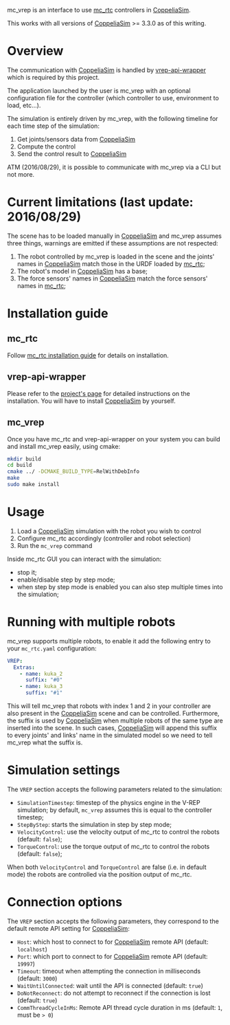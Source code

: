 mc_vrep is an interface to use [mc_rtc] controllers in [CoppeliaSim].

This works with all versions of [CoppeliaSim] >= 3.3.0 as of this writing.

Overview
==

The communication with [CoppeliaSim] is handled by [vrep-api-wrapper](https://gite.lirmm.fr/vrep-utils/vrep-api-wrapper) which is required by this project.

The application launched by the user is mc_vrep with an optional configuration file for the controller (which controller to use, environment to load, etc...).

The simulation is entirely driven by mc_vrep, with the following timeline for each time step of the simulation:
1. Get joints/sensors data from [CoppeliaSim]
2. Compute the control
3. Send the control result to [CoppeliaSim]

ATM (2016/08/29), it is possible to communicate with mc_vrep via a CLI but not more.

Current limitations (last update: 2016/08/29)
==

The scene has to be loaded manually in [CoppeliaSim] and mc_vrep assumes three things, warnings are emitted if these assumptions are not respected:

1. The robot controlled by mc_vrep is loaded in the scene and the joints' names in [CoppeliaSim] match those in the URDF loaded by [mc_rtc];
2. The robot's model in [CoppeliaSim] has a base;
3. The force sensors' names in [CoppeliaSim] match the force sensors' names in [mc_rtc];

Installation guide
==

mc_rtc
--

Follow [mc_rtc installation guide](https://jrl-umi3218.github.io/mc_rtc/tutorials/introduction/installation-guide.html) for details on installation.

vrep-api-wrapper
--

Please refer to the [project's page](https://gite.lirmm.fr/vrep-utils/vrep-api-wrapper) for detailed instructions on the installation. You will have to install [CoppeliaSim] by yourself.

mc_vrep
--

Once you have mc_rtc and vrep-api-wrapper on your system you can build and install mc_vrep easily, using cmake:

```bash
mkdir build
cd build
cmake ../ -DCMAKE_BUILD_TYPE=RelWithDebInfo
make
sudo make install
```

Usage
==

1. Load a [CoppeliaSim] simulation with the robot you wish to control
2. Configure mc_rtc accordingly (controller and robot selection)
3. Run the `mc_vrep` command

Inside mc_rtc GUI you can interact with the simulation:
- stop it;
- enable/disable step by step mode;
- when step by step mode is enabled you can also step multiple times into the simulation;

Running with multiple robots
==

mc_vrep supports multiple robots, to enable it add the following entry to your `mc_rtc.yaml` configuration:

```yaml
VREP:
  Extras:
    - name: kuka_2
      suffix: "#0"
    - name: kuka_3
      suffix: "#1"
```

This will tell mc_vrep that robots with index 1 and 2 in your controller are also present in the [CoppeliaSim] scene and can be controlled. Furthermore, the suffix is used by [CoppeliaSim] when multiple robots of the same type are inserted into the scene. In such cases, [CoppeliaSim] will append this suffix to every joints' and links' name in the simulated model so we need to tell mc_vrep what the suffix is.

Simulation settings
==

The `VREP` section accepts the following parameters related to the simulation:

- `SimulationTimestep`: timestep of the physics engine in the V-REP simulation; by default, `mc_vrep` assumes this is equal to the controller timestep;
- `StepByStep`: starts the simulation in step by step mode;
- `VelocityControl`: use the velocity output of mc_rtc to control the robots (default: `false`);
- `TorqueControl`: use the torque output of mc_rtc to control the robots (default: `false`);

When both `VelocityControl` and `TorqueControl` are false (i.e. in default mode) the robots are controlled via the position output of mc_rtc.


Connection options
==

The `VREP` section accepts the following parameters, they correspond to the default remote API setting for [CoppeliaSim]:

- `Host`: which host to connect to for [CoppeliaSim] remote API (default: `localhost`)
- `Port`: which port to connect to for [CoppeliaSim] remote API (default: `19997`)
- `Timeout`: timeout when attempting the connection in milliseconds (default: `3000`)
- `WaitUntilConnected`: wait until the API is connected (default: `true`)
- `DoNotReconnect`: do not attempt to reconnect if the connection is lost (default: `true`)
- `CommThreadCycleInMs`: Remote API thread cycle duration in ms (default: `1`, must be `> 0`)

[mc_rtc]: https://jrl-umi3218.github.io/mc_rtc/
[CoppeliaSim]: https://www.coppeliarobotics.com/
[V-REP]: https://www.coppeliarobotics.com/
